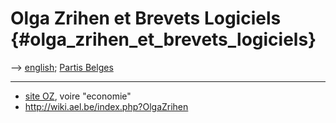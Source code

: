 # Olga Zrihen et Brevets Logiciels {#olga_zrihen_et_brevets_logiciels}

\--\> [ english](OlgaZrihenEn "wikilink"); [ Partis
Belges](ElectBePart0405Fr "wikilink")

------------------------------------------------------------------------

-   [site OZ](http://www.kernoz.net/index.php "wikilink"), voire
    \"economie\"
-   <http://wiki.ael.be/index.php?OlgaZrihen>
